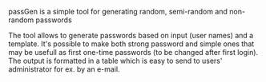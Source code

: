 passGen is a simple tool for generating random, semi-random and non-random passwords

The tool allows to generate passwords based on input (user names) and a template. It's possible to make both strong password and simple ones that may be usefull as first one-time passwords (to be changed after first login). The output is formatted in a table which is easy to send to users' administrator for ex. by an e-mail.